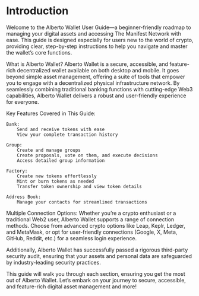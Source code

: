 # Introduction

Welcome to the Alberto Wallet User Guide—a beginner-friendly roadmap to managing your digital assets and accessing The Manifest Network with ease. This guide is designed especially for users new to the world of crypto, providing clear, step-by-step instructions to help you navigate and master the wallet’s core functions.

What is Alberto Wallet? Alberto Wallet is a secure, accessible, and feature-rich decentralized wallet available on both desktop and mobile. It goes beyond simple asset management, offering a suite of tools that empower you to engage with a decentralized physical infrastructure network. By seamlessly combining traditional banking functions with cutting-edge Web3 capabilities, Alberto Wallet delivers a robust and user-friendly experience for everyone.

Key Features Covered in This Guide:

```
Bank:
    Send and receive tokens with ease
    View your complete transaction history

Group:
    Create and manage groups
    Create proposals, vote on them, and execute decisions
    Access detailed group information

Factory:
    Create new tokens effortlessly
    Mint or burn tokens as needed
    Transfer token ownership and view token details

Address Book:
    Manage your contacts for streamlined transactions
```

Multiple Connection Options: Whether you’re a crypto enthusiast or a traditional Web2 user, Alberto Wallet supports a range of connection methods. Choose from advanced crypto options like Leap, Keplr, Ledger, and MetaMask, or opt for user-friendly connections (Google, X, Meta, GitHub, Reddit, etc.) for a seamless login experience.

Additionally, Alberto Wallet has successfully passed a rigorous third-party security audit, ensuring that your assets and personal data are safeguarded by industry-leading security practices.

This guide will walk you through each section, ensuring you get the most out of Alberto Wallet. Let’s embark on your journey to secure, accessible, and feature-rich digital asset management and more!
